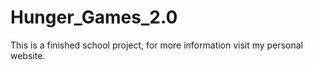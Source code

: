 # Hunger_Games_2.0
This is a finished school project, for more information visit my personal website.

